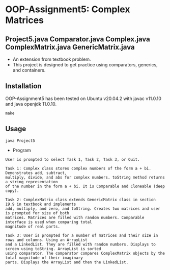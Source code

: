 # OOP-Assignment5: Complex Matrices
## Project5.java Comparator.java Complex.java ComplexMatrix.java GenericMatrix.java 

* An extension from textbook problem.
* This project is designed to get practice using comparators, generics, and containers. 

## Installation

OOP-Assignment5 has been tested on Ubuntu v20.04.2 with javac v11.0.10 and java openjdk 11.0.10.

```
make
```

## Usage

```
java Project5

```
* Program

```
User is prompted to select Task 1, Task 2, Task 3, or Quit.

Task 1: Complex class stores complex numbers of the form a + bi. Demonstrates add, subtract, 
multiply, divide, and abs for complex numbers. toString method returns a string representation 
of the number in the form a + bi. It is Comparable and Cloneable (deep copy). 

Task 2: ComplexMatrix class extends GenericMatrix class in section 19.9 in textbook and implements 
add, multiply, and zero, and toString. Creates two matrices and user is prompted for size of both
matrices. Matrices are filled with random numbers. Comparable interface is used when comparing total 
magnitude of real parts.

Task 3: User is prompted for a number of matrices and their size in rows and columns. Using an ArrayList 
and a LinkedList. They are filled with random numbers. Displays to screen using toString. ArrayList is sorted
using comparator. The comparator compares ComplexMatrix objects by the total magnitude of their imaginary 
parts. Displays the ArrayList and then the LinkedList.
```
